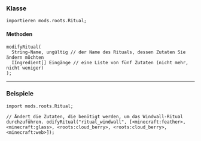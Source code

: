 ### Klasse

```zenscript
importieren mods.roots.Ritual;
```

#### Methoden

```zenscript
modifyRitual(
  String-Name, ungültig // der Name des Rituals, dessen Zutaten Sie ändern möchten
  IIngredient[] Eingänge // eine Liste von fünf Zutaten (nicht mehr, nicht weniger)
);
```

* * *

### Beispiele

```zenscript
import mods.roots.Ritual;

// Ändert die Zutaten, die benötigt werden, um das Windwall-Ritual
durchzuführen. odifyRitual("ritual_windwall", [<minecraft:feather>, <minecraft:glass>, <roots:cloud_berry>, <roots:cloud_berry>, <minecraft:web>]);
```